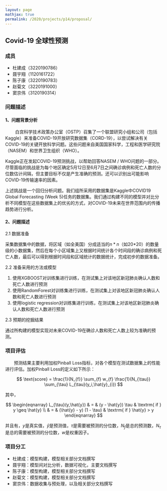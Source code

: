 ```yaml
---
layout: page
mathjax: true
permalink: /2020/projects/p14/proposal/
---
```


## Covid-19 全球性预测

### 成员

* 杜建成（3220190786）
* 聂宇翔（1120161722）
* 陈子康（3220190783）
* 赵菊文（3220191000）
* 窦京伟（3120190314）

### 问题描述

#### 1、问题背景分析
　　
白宫科学技术政策办公室（OSTP）召集了一个联盟研究小组和公司（包括Kaggle）来准备COVID-19开放研究数据集（CORD-19），以尝试解决有关COVID-19的关键开放科学问题。这些问题来自美国国家科学，工程和医学研究院（NASEM）和世界卫生组织（WHO）。

Kaggle正在发起COVID-19预测挑战，以帮助回答NASEM / WHO问题的一部分。尽管面临的挑战是为每个地区确定5月12日至6月7日之间确诊病例和死亡人数的分位数估计间隔，但主要目标不仅是产生准确的预测。还可以识别出可能影响COVID-19传输速率的因素。

上述挑战是一个回归分析问题。我们组所采用的数据集是Kaggle中COVID19 Global Forecasting (Week 5)任务的数据集。我们通过构建不同的模型并对比分析不同模型在这些数据集上的优劣的方式，对COVID-19未来在世界范围内的传播趋势进行分析。

#### 2、问题描述

2.1 数据准备

采集数据集中的数据，将区域（如全美国）分成适当的$n*n$（如20*20）的数量级的小数据集，然后在每个小区域集上又根据时间统计各个时间段的确诊病例和死亡人数，最后可以得到根据时间段和区域统计的数据统计，完成初步的数据准备。

2.2 准备采用的方法或模型

1. 使用XGBOOST对训练集进行训练，在测试集上对该地区新冠肺炎确认人数和死亡人数进行预测
2. 使用RandomForest对训练集进行训练，在测试集上对该地区新冠肺炎确认人数和死亡人数进行预测
3. 使用logistic regression对训练集进行训练，在测试集上对该地区新冠肺炎确认人数和死亡人数进行预测

2.3 预期的挖掘结果

通过所构建的模型实现对未来COVID-19在确诊人数和死亡人数上较为准确的预测。

### 项目评估

　　预测结果主要利用加权Pinball Loss指标，对各个模型在测试数据集上的性能进行评估。加权Pinball Loss的定义如下所示：

$$
\text{score} = \frac{1}{N_{f}} \sum_{f} w_{f} \frac{1}{N_{\tau}} \sum_{\tau} L_{\tau}(y_i,\hat{y}_{i})
$$

其中，

$$
\begin{eqnarray}
L_{\tau}(y,\hat{y}) & = & (y - \hat{y}) \tau & \textrm{ if } y \geq \hat{y} \\
& = & (\hat{y} - y) (1 - \tau) & \textrm{ if } \hat{y} > y
\end{eqnarray}
$$

并且有，$y$是真实值，$\hat{y}$是预测值，$\tau$是需要被预测的分位数，$N_f$是总的预测数，$N_{\tau}$是总的需要被预测的分位数，$w$是权重因子。

### 项目分工

* 杜建成：模型构建，模型相关部分文档撰写
* 聂宇翔：模型间对比分析，数据可视化，主要文档撰写
* 陈子康：模型构建，模型相关部分文档撰写
* 赵菊文：模型构建，模型相关部分文档撰写
* 窦京伟：数据收集与预处理，以及相关部分文档撰写
